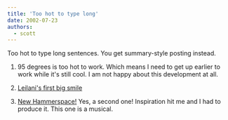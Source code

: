 ```yaml
---
title: 'Too hot to type long'
date: 2002-07-23
authors:
  - scott
---
```


Too hot to type long sentences. You get summary-style posting instead.

1. 95 degrees is too hot to work. Which means I need to get up earlier to work while it's still cool. I am not happy about this development at all.

2. [Leilani's first big smile](/images/blog-photos/leilani_smile.jpg)

3. [New Hammerspace!](/site-archives/hammerspace/v2/) Yes, a second one! Inspiration hit me and I had to produce it. This one is a musical.
